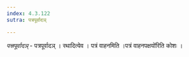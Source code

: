 ```yaml
---
index: 4.3.122
sutra: पत्रपूर्वादञ्

---
```

_पत्त्रपूर्वादञ्_ - पत्रपूर्वादञ् । रथादित्येव । पत्रं वाहनमिति ।पत्रं वाहनपक्षयो॑रिति कोशः ।
